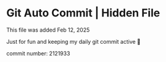 # Git Auto Commit | Hidden File

This file was added Feb 12, 2025

Just for fun and keeping my daily git commit active 🤪

commit number: 2121933
